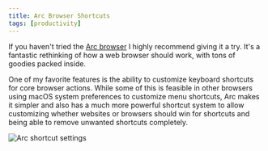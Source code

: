 ```yaml
---
title: Arc Browser Shortcuts
tags: [productivity]
---
```


If you haven't tried the [Arc browser](https://arc.net/) I highly recommend
giving it a try. It's a fantastic rethinking of how a web browser should work,
with tons of goodies packed inside.

One of my favorite features is the ability to customize keyboard shortcuts for
core browser actions. While some of this is feasible in other browsers using
macOS system preferences to customize menu shortcuts, Arc makes it simpler and
also has a much more powerful shortcut system to allow customizing whether
websites or browsers should win for shortcuts and being able to remove unwanted
shortcuts completely.

![Arc shortcut settings](https://github.com/mskelton/mskelton.dev/assets/25914066/4faf8747-c673-4802-9a3e-3f0786310ab4)
